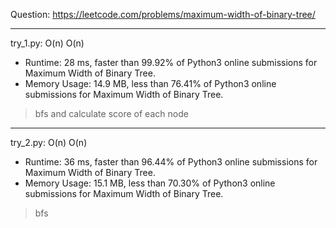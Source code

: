 Question: https://leetcode.com/problems/maximum-width-of-binary-tree/

---

try_1.py: O(n) O(n)

* Runtime: 28 ms, faster than 99.92% of Python3 online submissions for Maximum Width of Binary Tree.
* Memory Usage: 14.9 MB, less than 76.41% of Python3 online submissions for Maximum Width of Binary Tree.

> bfs and calculate score of each node

---

try_2.py: O(n) O(n)

* Runtime: 36 ms, faster than 96.44% of Python3 online submissions for Maximum Width of Binary Tree.
* Memory Usage: 15.1 MB, less than 70.30% of Python3 online submissions for Maximum Width of Binary Tree.

> bfs

